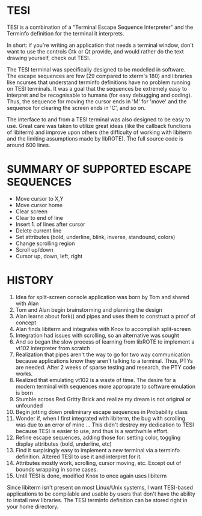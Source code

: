 TESI
====

TESI is a combination of a "Terminal Escape Sequence Interpreter" and the Terminfo definition for the terminal it interprets.

In short: if you're writing an application that needs a terminal window, don't want to use the controls Gtk or Qt provide, and would rather do the text drawing yourself, check out TESI.

The TESI terminal was specifically designed to be modelled in software. The escape sequences are few (29 compared to xterm's 180) and libraries like ncurses that understand terminfo definitions have no problem running on TESI terminals. It was a goal that the sequences be extremely easy to interpret and be recognisable to humans (for easy debugging and coding). Thus, the sequence for moving the cursor ends in 'M' for 'move' and the sequence for clearing the screen ends in 'C', and so on.

The interface to and from a TESI terminal was also designed to be easy to use. Great care was taken to utilize great ideas (like the callback functions of libiterm) and improve upon others (the difficulty of working with libiterm and the limiting assumptions made by libROTE). The full source code is around 600 lines.


SUMMARY OF SUPPORTED ESCAPE SEQUENCES
====

* Move cursor to X,Y
* Move cursor home
* Clear screen
* Clear to end of line
* Insert 1. of lines after cursor
* Delete current line
* Set attributes (bold, underline, blink, inverse, standound, colors)
* Change scrolling region
* Scroll up/down
* Cursor up, down, left, right


HISTORY
====

1. Idea for split-screen console application was born by Tom and shared with Alan
1. Tom and Alan begin brainstorming and planning the design
1. Alan learns about fork() and pipes and uses them to construct a proof of concept
1. Alan finds libiterm and integrates with Knox to accomplish split-screen
1. Integration had issues with scrolling, so an alternative was sought
1. And so began the slow process of learning from libROTE to implement a vt102 interpreter from scratch
1. Realization that pipes aren't the way to go for two way communication because applications know they aren't talking to a terminal. Thus, PTYs are needed. After 2 weeks of sparse testing and research, the PTY code works.
1. Realized that emulating vt102 is a waste of time. The desire for a modern terminal with sequences more approprate to software emulation is born
1. Stumble across Red Gritty Brick and realize my dream is not original or unfounded
1. Begin jotting down preliminary escape sequences in Probability class
1. Wonder if, when I first integrated with libiterm, the bug with scrolling was due to an error of mine ... This didn't destroy my dedication to TESI because TESI is easier to use, and thus is a worthwhile effort.
1. Refine escape sequences, adding those for: setting color, toggling display attributes (bold, underline, etc)
1. Find it surpisingly easy to implement a new terminal via a terminfo definition. Altered TESI to use it and interpret for it.
1. Attributes mostly work, scrolling, cursor moving, etc. Except out of bounds wrapping in some cases.
1. Until TESI is done, modified Knox to once again uses libiterm

Since libiterm isn't present on most Linux/Unix systems, I want TESI-based applications to be compilable and usable by users that don't have the ability to install new libraries. The TESI terminfo definition can be stored right in your home directory.
